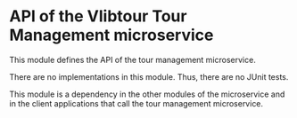 
API of the Vlibtour Tour Management microservice
====

This module defines the API of the tour management microservice.

There are no implementations in this module. Thus, there are no JUnit tests.

This module is a dependency in the other modules of the microservice and in the client applications that call the tour management microservice.
